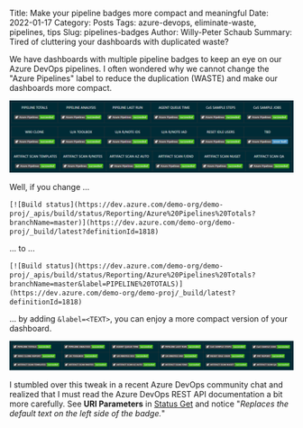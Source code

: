 Title: Make your pipeline badges more compact and meaningful
Date: 2022-01-17
Category: Posts
Tags: azure-devops, eliminate-waste, pipelines, tips
Slug: pipelines-badges
Author: Willy-Peter Schaub
Summary: Tired of cluttering your dashboards with duplicated waste?

We have dashboards with multiple pipeline badges to keep an eye on our Azure DevOps pipelines. I often wondered why we cannot change the "Azure Pipelines" label to reduce the duplication (WASTE) and make our dashboards more compact.

![Jurassic Park](../images/pipeline-badges-1.png)

Well, if you change ...

```
[![Build status](https://dev.azure.com/demo-org/demo-proj/_apis/build/status/Reporting/Azure%20Pipelines%20Totals?branchName=master)](https://dev.azure.com/demo-org/demo-proj/_build/latest?definitionId=1818)
```

... to ...

```
[![Build status](https://dev.azure.com/demo-org/demo-proj/_apis/build/status/Reporting/Azure%20Pipelines%20Totals?branchName=master&label=PIPELINE%20TOTALS)](https://dev.azure.com/demo-org/demo-proj/_build/latest?definitionId=1818)
```

... by adding ```&label=<TEXT>```, you can enjoy a more compact version of your dashboard.

![SpaceX](../images/pipeline-badges-2.png)

I stumbled over this tweak in a recent Azure DevOps community chat and realized that I must read the Azure DevOps REST API documentation a bit more carefully. See **URI Parameters** in [Status Get](https://docs.microsoft.com/en-us/rest/api/azure/devops/build/status/get?view=azure-devops-rest-6.0) and notice "_Replaces the default text on the left side of the badge._"

